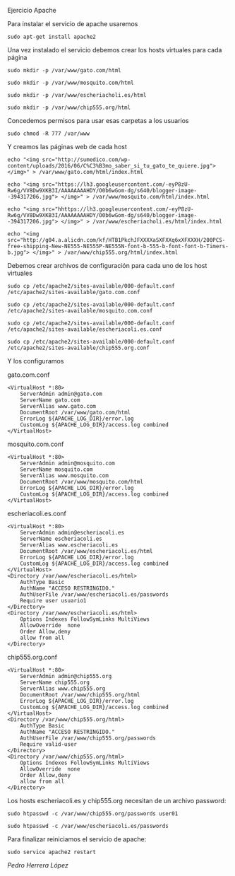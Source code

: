Ejercicio Apache

Para instalar el servicio de apache usaremos

`
sudo apt-get install apache2
`

Una vez instalado el servicio debemos crear los hosts virtuales para cada página

`
sudo mkdir -p /var/www/gato.com/html
`

`
sudo mkdir -p /var/www/mosquito.com/html
`

`
sudo mkdir -p /var/www/escheriacholi.es/html
`

`
sudo mkdir -p /var/www/chip555.org/html
`

Concedemos permisos para usar esas carpetas a los usuarios

`
sudo chmod -R 777 /var/www
`

Y creamos las páginas web de cada host

`
echo "<img src="http://sumedico.com/wp-content/uploads/2016/06/C%C3%B3mo_saber_si_tu_gato_te_quiere.jpg"> </img>" > /var/www/gato.com/html/index.html
`

`
echo "<img src="https://lh3.googleusercontent.com/-eyP8zU-Rw6g/VV8Dw9XKB3I/AAAAAAAAHDY/O0b6wGom-dg/s640/blogger-image--394317206.jpg"> </img>" > /var/www/mosquito.com/html/index.html
`

`
echo "<img src="hhttps://lh3.googleusercontent.com/-eyP8zU-Rw6g/VV8Dw9XKB3I/AAAAAAAAHDY/O0b6wGom-dg/s640/blogger-image--394317206.jpg"> </img>" > /var/www/escheriacholi.es/html/index.html
`

`
echo "<img src="http://g04.a.alicdn.com/kf/HTB1PkchJFXXXXaSXFXXq6xXFXXXH/200PCS-free-shipping-New-NE555-NE555P-NE555N-font-b-555-b-font-font-b-Timers-b.jpg"> </img>" > /var/www/chip555.org/html/index.html
`

Debemos crear archivos de configuración para cada uno de los host virtuales

`
sudo cp /etc/apache2/sites-available/000-default.conf /etc/apache2/sites-available/gato.com.conf
`

`
sudo cp /etc/apache2/sites-available/000-default.conf /etc/apache2/sites-available/mosquito.com.conf
`

`
sudo cp /etc/apache2/sites-available/000-default.conf /etc/apache2/sites-available/escheriacoli.es.conf
`

`
sudo cp /etc/apache2/sites-available/000-default.conf /etc/apache2/sites-available/chip555.org.conf
`

Y los configuramos


gato.com.conf



	<VirtualHost *:80>
		ServerAdmin admin@gato.com
		ServerName gato.com
		ServerAlias www.gato.com
		DocumentRoot /var/www/gato.com/html
		ErrorLog ${APACHE_LOG_DIR}/error.log
		CustomLog ${APACHE_LOG_DIR}/access.log combined
	</VirtualHost>


mosquito.com.conf

	<VirtualHost *:80>
	    ServerAdmin admin@mosquito.com
	    ServerName mosquito.com
	    ServerAlias www.mosquito.com
	    DocumentRoot /var/www/mosquito.com/html
	    ErrorLog ${APACHE_LOG_DIR}/error.log
	    CustomLog ${APACHE_LOG_DIR}/access.log combined
	</VirtualHost>


escheriacoli.es.conf

	<VirtualHost *:80>
	    ServerAdmin admin@escheriacoli.es
	    ServerName escheriacoli.es
	    ServerAlias www.escheriacoli.es
	    DocumentRoot /var/www/escheriacoli.es/html
	    ErrorLog ${APACHE_LOG_DIR}/error.log
	    CustomLog ${APACHE_LOG_DIR}/access.log combined
	</VirtualHost>
	<Directory /var/www/escheriacoli.es/html>
		AuthType Basic
		AuthName "ACCESO RESTRINGIDO."
		AuthUserFile /var/www/escheriacoli.es/passwords
		Require user usuario1
	</Directory>
	<Directory /var/www/escheriacoli.es/html>        
		Options Indexes FollowSymLinks MultiViews
		AllowOverride  none
		Order Allow,deny
		allow from all
	</Directory>

chip555.org.conf

	<VirtualHost *:80>
	    ServerAdmin admin@chip555.org
	    ServerName chip555.org
	    ServerAlias www.chip555.org
	    DocumentRoot /var/www/chip555.org/html
	    ErrorLog ${APACHE_LOG_DIR}/error.log
	    CustomLog ${APACHE_LOG_DIR}/access.log combined
	</VirtualHost>
	<Directory /var/www/chip555.org/html>
		AuthType Basic
		AuthName "ACCESO RESTRINGIDO."
		AuthUserFile /var/www/chip555.org/passwords
		Require valid-user
	</Directory>
	<Directory /var/www/chip555.org/html>        
		Options Indexes FollowSymLinks MultiViews
		AllowOverride  none
		Order Allow,deny
		allow from all
	</Directory>

Los hosts escheriacoli.es y chip555.org necesitan de un archivo password:

`
sudo htpasswd -c /var/www/chip555.org/passwords user01
`

`
sudo htpasswd -c /var/www/escheriacoli.es/passwords
`

Para finalizar reiniciamos el servicio de apache:

`
sudo service apache2 restart
`

*Pedro Herrera López*
